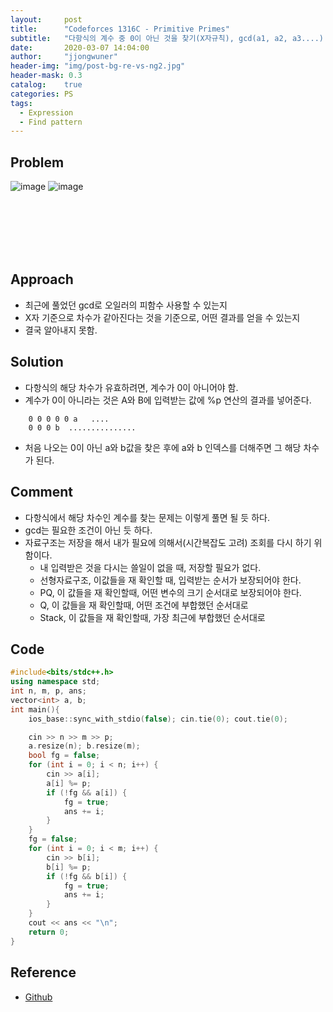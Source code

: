 ```yaml
---
layout:     post
title:      "Codeforces 1316C - Primitive Primes"
subtitle:   "다항식의 계수 중 0이 아닌 것을 찾기(X자규칙), gcd(a1, a2, a3....) = gcd(b1, b2, b3...)"
date:       2020-03-07 14:04:00
author:     "jjongwuner"
header-img: "img/post-bg-re-vs-ng2.jpg"
header-mask: 0.3
catalog:    true
categories: PS
tags:
  - Expression
  - Find pattern
---
```


## Problem
![image](https://user-images.githubusercontent.com/16419202/76137139-bbba9580-607c-11ea-8e03-973371ea17bd.png)
![image](https://user-images.githubusercontent.com/16419202/76137144-ce34cf00-607c-11ea-8924-03027a87feec.png)

<br><br><br><br><br>
## Approach
- 최근에 풀었던 gcd로 오일러의 피함수 사용할 수 있는지
- X자 기준으로 차수가 같아진다는 것을 기준으로, 어떤 결과를 얻을 수 있는지
- 결국 알아내지 못함.

## Solution
- 다항식의 해당 차수가 유효하려면, 계수가 0이 아니어야 함.
- 계수가 0이 아니라는 것은 A와 B에 입력받는 값에 %p 연산의 결과를 넣어준다.
```
    0 0 0 0 0 a   ....
    0 0 0 b  ...............
```
- 처음 나오는 0이 아닌 a와 b값을 찾은 후에 a와 b 인덱스를 더해주면 그 해당 차수가 된다. 

## Comment
- 다항식에서 해당 차수인 계수를 찾는 문제는 이렇게 풀면 될 듯 하다.
- gcd는 필요한 조건이 아닌 듯 하다.
- 자료구조는 저장을 해서 내가 필요에 의해서(시간복잡도 고려) 조회를 다시 하기 위함이다. 
   - 내 입력받은 것을 다시는 쓸일이 없을 때, 저장할 필요가 없다.
   - 선형자료구조,  이값들을 재 확인할 때, 입력받는 순서가 보장되어야 한다.
   - PQ, 이 값들을 재 확인할때, 어떤 변수의 크기 순서대로 보장되어야 한다.
   - Q, 이 값들을 재 확인할때, 어떤 조건에 부합했던 순서대로
   - Stack, 이 값들을 재 확인할때, 가장 최근에 부합했던 순서대로


## Code
```cpp
#include<bits/stdc++.h>
using namespace std;
int n, m, p, ans;
vector<int> a, b;
int main(){
	ios_base::sync_with_stdio(false); cin.tie(0); cout.tie(0);

	cin >> n >> m >> p;
	a.resize(n); b.resize(m);
	bool fg = false;
	for (int i = 0; i < n; i++) {
		cin >> a[i];
		a[i] %= p;
		if (!fg && a[i]) {
			fg = true;
			ans += i;
		}
	}
	fg = false;
	for (int i = 0; i < m; i++) {
		cin >> b[i];
		b[i] %= p;
		if (!fg && b[i]) {
			fg = true;
			ans += i;
		}
	}
	cout << ans << "\n";
	return 0;
}
```

## Reference
- [Github](https://github.com/jongwuner/ps-study/blob/master/exercise/Codeforce/1316C.cpp)